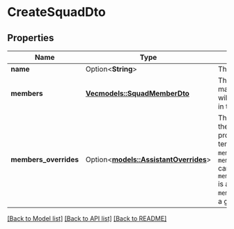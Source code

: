 # CreateSquadDto

## Properties

Name | Type | Description | Notes
------------ | ------------- | ------------- | -------------
**name** | Option<**String**> | This is the name of the squad. | [optional]
**members** | [**Vec<models::SquadMemberDto>**](SquadMemberDTO.md) | This is the list of assistants that make up the squad.  The call will start with the first assistant in the list. | 
**members_overrides** | Option<[**models::AssistantOverrides**](AssistantOverrides.md)> | This can be used to override all the assistants' settings and provide values for their template variables.  Both `membersOverrides` and `members[n].assistantOverrides` can be used together. First, `members[n].assistantOverrides` is applied. Then, `membersOverrides` is applied as a global override. | [optional]

[[Back to Model list]](../README.md#documentation-for-models) [[Back to API list]](../README.md#documentation-for-api-endpoints) [[Back to README]](../README.md)


